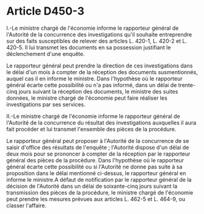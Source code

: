 # Article D450-3

I.-Le ministre chargé de l'économie informe le rapporteur général de l'Autorité de la concurrence des investigations qu'il souhaite entreprendre sur des faits susceptibles de relever des articles L. 420-1, L. 420-2 et L. 420-5. Il lui transmet les documents en sa possession justifiant le déclenchement d'une enquête.

Le rapporteur général peut prendre la direction de ces investigations dans le délai d'un mois à compter de la réception des documents susmentionnés, auquel cas il en informe le ministre. Dans l'hypothèse où le rapporteur général écarte cette possibilité ou n'a pas informé, dans un délai de trente-cinq jours suivant la réception des documents, le ministre des suites données, le ministre chargé de l'économie peut faire réaliser les investigations par ses services.

II.-Le ministre chargé de l'économie informe le rapporteur général de l'Autorité de la concurrence du résultat des investigations auxquelles il aura fait procéder et lui transmet l'ensemble des pièces de la procédure.

Le rapporteur général peut proposer à l'Autorité de la concurrence de se saisir d'office des résultats de l'enquête ; l'Autorité dispose d'un délai de deux mois pour se prononcer à compter de la réception par le rapporteur général des pièces de la procédure. Dans l'hypothèse où le rapporteur général écarte cette possibilité ou si l'Autorité ne donne pas suite à sa proposition dans le délai mentionné ci-dessus, le rapporteur général en informe le ministre.A défaut de notification par le rapporteur général de la décision de l'Autorité dans un délai de soixante-cinq jours suivant la transmission des pièces de la procédure, le ministre chargé de l'économie peut prendre les mesures prévues aux articles L. 462-5 et L. 464-9, ou classer l'affaire.

